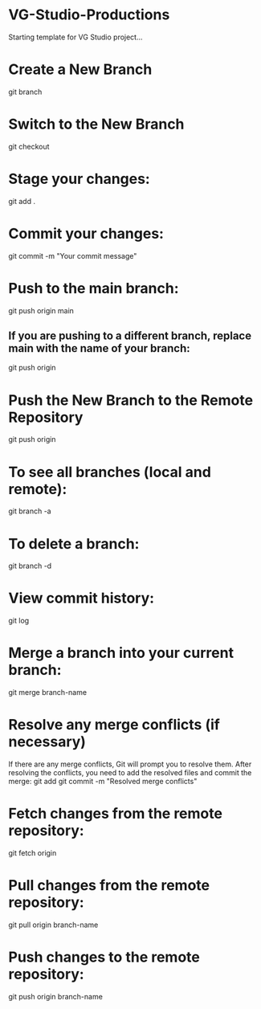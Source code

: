 # VG-Studio-Productions

Starting template for VG Studio project...

# Create a New Branch
git branch <branch-name>

# Switch to the New Branch
git checkout <branch-name>

# Stage your changes:
git add .

# Commit your changes:
git commit -m "Your commit message"

# Push to the main branch:
git push origin main

## If you are pushing to a different branch, replace main with the name of your branch:
git push origin <branch-name>

# Push the New Branch to the Remote Repository
git push origin <branch-name>

# To see all branches (local and remote):
git branch -a

# To delete a branch:
git branch -d <branch-name>

# View commit history: 
git log

# Merge a branch into your current branch:
git merge branch-name

# Resolve any merge conflicts (if necessary)
If there are any merge conflicts, Git will prompt you to resolve them. After resolving the conflicts, you need to add the resolved files and commit the merge:
git add <resolved-files>
git commit -m "Resolved merge conflicts"


# Fetch changes from the remote repository:
git fetch origin

# Pull changes from the remote repository:
git pull origin branch-name

# Push changes to the remote repository:
git push origin branch-name

